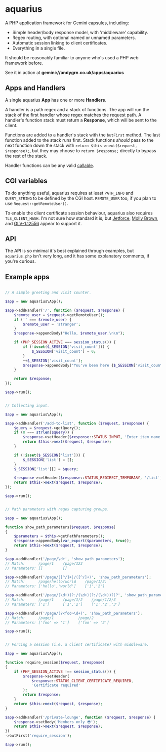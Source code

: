 
# aquarius

A PHP application framework for Gemini capsules, including:

- Simple header/body response model, with 'middleware' capability.
- Regex routing, with optional named or unnamed parameters.
- Automatic session linking to client certificates.
- Everything in a single file.

It should be reasonably familiar to anyone who's used a PHP web framework
before.

See it in action at **gemini://andygrn.co.uk/apps/aquarius**


## Apps and Handlers

A single aquarius **App** has one or more **Handlers**.

A handler is a path regex and a stack of functions. The app will run the stack
of the first handler whose regex matches the request path. A handler's function
stack must return a **Response**, which will be sent to the client.

Functions are added to a handler's stack with the `butFirst` method. The last
function added to the stack runs first. Stack functions *should* pass to the
next function down the stack with `return $this->next($request, $response);`,
but they may choose to `return $response;` directly to bypass the rest of the
stack.

Handler functions can be any valid [callable](https://www.php.net/manual/en/language.types.callable.php).


## CGI variables

To do anything useful, aquarius requires at least `PATH_INFO` and `QUERY_STRING`
to be defined by the CGI host. `REMOTE_USER` too, if you plan to use
`Request::getRemoteUser()`.

To enable the client certificate session behaviour, aquarius also requires
`TLS_CLIENT_HASH`. I'm not sure how standard it is, but
[Jetforce](https://github.com/michael-lazar/jetforce),
[Molly Brown](https://tildegit.org/solderpunk/molly-brown/), and
[GLV-1.12556](https://github.com/spc476/GLV-1.12556) appear to support it.


## API

The API is so minimal it's best explained through examples, but `aquarius.php`
isn't very long, and it has some explanatory comments, if you're curious.


## Example apps

```php

// A simple greeting and visit counter.

$app = new aquarius\App();

$app->addHandler('/', function ($request, $response) {
    $remote_user = $request->getRemoteUser();
    if ('' === $remote_user) {
        $remote_user = 'stranger';
    }
	$response->appendBody("Hello, $remote_user.\n\n");

    if (PHP_SESSION_ACTIVE === session_status()) {
        if (!isset($_SESSION['visit_count'])) {
            $_SESSION['visit_count'] = 0;
        }
        ++$_SESSION['visit_count'];
        $response->appendBody("You've been here {$_SESSION['visit_count']} times.");
    }

    return $response;
});

$app->run();
```

```php

// Collecting input.

$app = new aquarius\App();

$app->addHandler('/add-to-list', function ($request, $response) {
    $query = $request->getQuery();
    if (0 === strlen($query)) {
        $response->setHeader($response::STATUS_INPUT, 'Enter item name');
        return $this->next($request, $response);
    }

    if (!isset($_SESSION['list'])) {
        $_SESSION['list'] = [];
    }
    $_SESSION['list'][] = $query;

    $response->setHeader($response::STATUS_REDIRECT_TEMPORARY, '/list');
    return $this->next($request, $response);
});

$app->run();
```

```php

// Path parameters with regex capturing groups.

$app = new aquarius\App();

function show_path_parameters($request, $response)
{
    $parameters = $this->getPathParameters();
    $response->appendBody(var_export($parameters, true));
    return $this->next($request, $response);
}

$app->addHandler('/page/\d+', 'show_path_parameters');
// Match:      /page/1    /page/123
// Parameters: []         []

$app->addHandler('/page/([^/]+)/([^/]+)', 'show_path_parameters');
// Match:      /page/hello/world    /page/1/2:
// Parameters: ['hello','world']    ['1','2']

$app->addHandler('/page/(\d+)(?:/(\d+)(?:/(\d+))?)?', 'show_path_parameters');
// Match:      /page/1    /page/1/2    /page/1/2/3
// Parameters: ['1']      ['1','2']    ['1','2','3']

$app->addHandler('/page/(?<foo>\d+)', 'show_path_parameters');
// Match:      /page/1           /page/2
// Parameters: ['foo' => '1']    ['foo' => '2']

$app->run();
```

```php

// Forcing a session (i.e. a client certificate) with middleware.

$app = new aquarius\App();

function require_session($request, $response)
{
    if (PHP_SESSION_ACTIVE !== session_status()) {
        $response->setHeader(
            $response::STATUS_CLIENT_CERTIFICATE_REQUIRED,
            'Certificate required'
        );
        return $response;
    }
    return $this->next($request, $response);
}

$app->addHandler('/private-lounge', function ($request, $response) {
    $response->setBody('Members only 😎');
    return $this->next($request, $response);
})
->butFirst('require_session');

$app->run();
```
